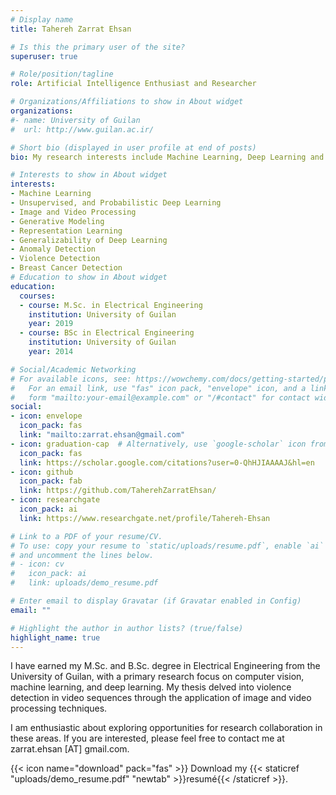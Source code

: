 ```yaml
---
# Display name
title: Tahereh Zarrat Ehsan

# Is this the primary user of the site?
superuser: true

# Role/position/tagline
role: Artificial Intelligence Enthusiast and Researcher

# Organizations/Affiliations to show in About widget
organizations:
#- name: University of Guilan
#  url: http://www.guilan.ac.ir/

# Short bio (displayed in user profile at end of posts)
bio: My research interests include Machine Learning, Deep Learning and Computer Vision.

# Interests to show in About widget
interests:
- Machine Learning
- Unsupervised, and Probabilistic Deep Learning
- Image and Video Processing
- Generative Modeling
- Representation Learning
- Generalizability of Deep Learning
- Anomaly Detection
- Violence Detection
- Breast Cancer Detection
# Education to show in About widget
education:
  courses:
  - course: M.Sc. in Electrical Engineering
    institution: University of Guilan
    year: 2019
  - course: BSc in Electrical Engineering
    institution: University of Guilan
    year: 2014

# Social/Academic Networking
# For available icons, see: https://wowchemy.com/docs/getting-started/page-builder/#icons
#   For an email link, use "fas" icon pack, "envelope" icon, and a link in the
#   form "mailto:your-email@example.com" or "/#contact" for contact widget.
social:
- icon: envelope
  icon_pack: fas
  link: "mailto:zarrat.ehsan@gmail.com"
- icon: graduation-cap  # Alternatively, use `google-scholar` icon from `ai` icon pack
  icon_pack: fas
  link: https://scholar.google.com/citations?user=0-QhHJIAAAAJ&hl=en
- icon: github
  icon_pack: fab
  link: https://github.com/TaherehZarratEhsan/
- icon: researchgate
  icon_pack: ai
  link: https://www.researchgate.net/profile/Tahereh-Ehsan

# Link to a PDF of your resume/CV.
# To use: copy your resume to `static/uploads/resume.pdf`, enable `ai` icons in `params.toml`, 
# and uncomment the lines below.
# - icon: cv
#   icon_pack: ai
#   link: uploads/demo_resume.pdf

# Enter email to display Gravatar (if Gravatar enabled in Config)
email: ""

# Highlight the author in author lists? (true/false)
highlight_name: true
---
```


I have earned my M.Sc. and B.Sc. degree in Electrical Engineering from the University of Guilan, with a primary research focus on computer vision, machine learning, and deep learning. My thesis delved into violence detection in video sequences through the application of image and video processing techniques.

I am enthusiastic about exploring opportunities for research collaboration in these areas. If you are interested, please feel free to contact me at zarrat.ehsan [AT] gmail.com.

  
{{< icon name="download" pack="fas" >}} Download my {{< staticref "uploads/demo_resume.pdf" "newtab" >}}resumé{{< /staticref >}}.
